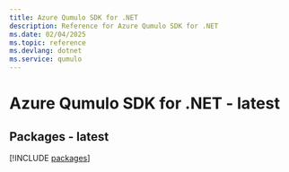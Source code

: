 ```yaml
---
title: Azure Qumulo SDK for .NET
description: Reference for Azure Qumulo SDK for .NET
ms.date: 02/04/2025
ms.topic: reference
ms.devlang: dotnet
ms.service: qumulo
---
```

# Azure Qumulo SDK for .NET - latest
## Packages - latest
[!INCLUDE [packages](qumulo-index.md)]